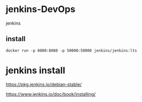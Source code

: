 # jenkins-DevOps
jenkins



## install 

```
docker run -p 8080:8080 -p 50000:50000 jenkins/jenkins:lts

```


# jenkins  install 

https://pkg.jenkins.io/debian-stable/       


 
https://www.jenkins.io/doc/book/installing/   
